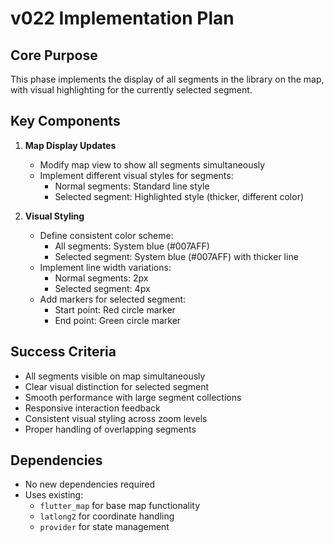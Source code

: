 # v022 Implementation Plan

## Core Purpose
This phase implements the display of all segments in the library on the map, with visual highlighting for the currently selected segment.

## Key Components
1. **Map Display Updates**
   - Modify map view to show all segments simultaneously
   - Implement different visual styles for segments:
     - Normal segments: Standard line style
     - Selected segment: Highlighted style (thicker, different color)

2. **Visual Styling**
   - Define consistent color scheme:
     - All segments: System blue (#007AFF)
     - Selected segment: System blue (#007AFF) with thicker line
   - Implement line width variations:
     - Normal segments: 2px
     - Selected segment: 4px
   - Add markers for selected segment:
     - Start point: Red circle marker
     - End point: Green circle marker

## Success Criteria
- All segments visible on map simultaneously
- Clear visual distinction for selected segment
- Smooth performance with large segment collections
- Responsive interaction feedback
- Consistent visual styling across zoom levels
- Proper handling of overlapping segments

## Dependencies
- No new dependencies required
- Uses existing:
  - `flutter_map` for base map functionality
  - `latlong2` for coordinate handling
  - `provider` for state management 